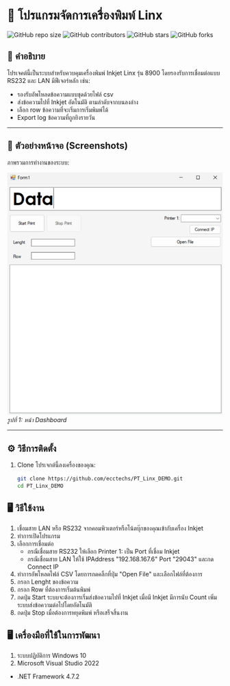 
# 🚀 โปรแกรมจัดการเครื่องพิมพ์ Linx

![GitHub repo size](https://img.shields.io/github/repo-size/username/repo-name)
![GitHub contributors](https://img.shields.io/github/contributors/username/repo-name)
![GitHub stars](https://img.shields.io/github/stars/username/repo-name?style=social)
![GitHub forks](https://img.shields.io/github/forks/username/repo-name?style=social)

## 📖 คำอธิบาย

โปรเจคต์นี้เป็นระบบสําหรับควบคุมเครื่องพิมพ์ Inkjet Linx รุ่น 8900 โดยรองรับการเชื่อมต่อแบบ RS232 และ LAN
มีฟีเจอร์หลัก เช่น:  
- รองรับอัพโหลดข้อความแบบชุดด้วยไฟล์ csv
- ส่งข้อความไปที่ Inkjet อัตโนมัติ ตามลําดับจากบนลงล่าง
- เลือก row ข้อความที่จะเริ่มการเริ่มพิมพ์ได้
- Export log ข้อความที่ถูกยิงรายวัน
  
---

## 📸 ตัวอย่างหน้าจอ (Screenshots)

ภาพรวมการทำงานของระบบ:

![หน้าจอ Dashboard](./images/dashboard.jpg)  
*รูปที่ 1: หน้า Dashboard*

---

## ⚙️ วิธีการติดตั้ง

1. Clone โปรเจกต์นี้ลงเครื่องของคุณ:
   ```bash 
   git clone https://github.com/ecctechs/PT_Linx_DEMO.git
   cd PT_Linx_DEMO


## 🖥️ วิธีใช้งาน

1. เชื่อมสาย LAN หรือ RS232 จากคอมพิวเตอร์หรือโน้ตบุ๊กของคุณเข้ากับเครื่อง Inkjet
2. ทําการเปิดโปรแกรม
3. เลือกการเชื่อมต่อ
   - กรณีเชื่อมสาย RS232 ให้เลือก Printer 1: เป็น Port ที่เชื่อม Inkjet 
   - กรณีเชื่อมสาย LAN ให้ใช้ IPAddress "192.168.167.6" Port "29043" และกด Connect IP
5. ทําการอัพโหลดไฟล์ CSV โดยการกดคลิ้กที่ปุ่ม "Open File" และเลือกไฟล์ที่ต้องการ
6. กรอก Lenght ของข้อความ
7. กรอก Row ที่ต้องการเริ่มต้นพิมพ์
8. กดปุ่ม Start ระบบจะต้องการเริ่มส่งข้อความไปที่ Inkjet เมื่อมี Inkjet มีการนับ Count เพิ่ม ระบบส่งข้อความต่อไปโดยอัตโนมัติ
9. กดปุ่ม Stop เมื่อต้องการหยุดพิมพ์ หรือเสร็จสิ้นงาน


## 🖥️ เครื่องมือที่ใช้ในการพัฒนา

1. ระบบปฏิบัติการ Windows 10
2. Microsoft Visual Studio 2022
 - .NET Framework 4.7.2
